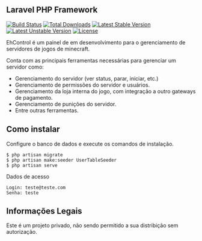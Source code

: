 ## Laravel PHP Framework

[![Build Status](https://travis-ci.org/laravel/framework.svg)](https://travis-ci.org/laravel/framework)
[![Total Downloads](https://poser.pugx.org/laravel/framework/d/total.svg)](https://packagist.org/packages/laravel/framework)
[![Latest Stable Version](https://poser.pugx.org/laravel/framework/v/stable.svg)](https://packagist.org/packages/laravel/framework)
[![Latest Unstable Version](https://poser.pugx.org/laravel/framework/v/unstable.svg)](https://packagist.org/packages/laravel/framework)
[![License](https://poser.pugx.org/laravel/framework/license.svg)](https://packagist.org/packages/laravel/framework)

EhControl é um painel de em desenvolvimento para o gerenciamento de servidores de jogos de minecraft.

Conta com as principais ferramentas necessárias para gerenciar um servidor como:

* Gerenciamento do servidor (ver status, parar, iniciar, etc.)
* Gerenciamento de permissões do servidor e usuários.
* Gerenciamento da loja interna do jogo, com integração a outro gateways de pagamento.
* Gerenciamento de punições do servidor.
* Entre outras ferramentas.


## Como instalar

Configure o banco de dados e execute os comandos de instalação.

    $ php artisan migrate
    $ php artisan make:seeder UserTableSeeder
    $ php artisan serve


Dados de acesso

    Login: teste@teste.com
    Senha: teste

## Informações Legais

Este é um projeto privado, não sendo permitido a sua distribição sem autorização.

